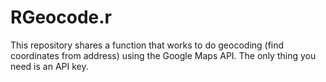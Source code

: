# RGeocode.r

This repository shares a function that works to do geocoding (find coordinates from address) using the Google Maps API.
The only thing you need is an API key.
